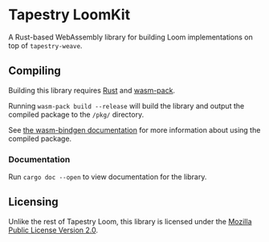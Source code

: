 # Tapestry LoomKit

A Rust-based WebAssembly library for building Loom implementations on top of `tapestry-weave`.

## Compiling

Building this library requires [Rust](https://www.rust-lang.org/tools/install) and [wasm-pack](https://rustwasm.github.io/wasm-pack/installer/).

Running `wasm-pack build --release` will build the library and output the compiled package to the `/pkg/` directory.

See [the wasm-bindgen documentation](https://rustwasm.github.io/docs/wasm-bindgen/reference/deployment.html) for more information about using the compiled package.

### Documentation

Run `cargo doc --open` to view documentation for the library.

## Licensing

Unlike the rest of Tapestry Loom, this library is licensed under the [Mozilla Public License Version 2.0](./LICENSE).